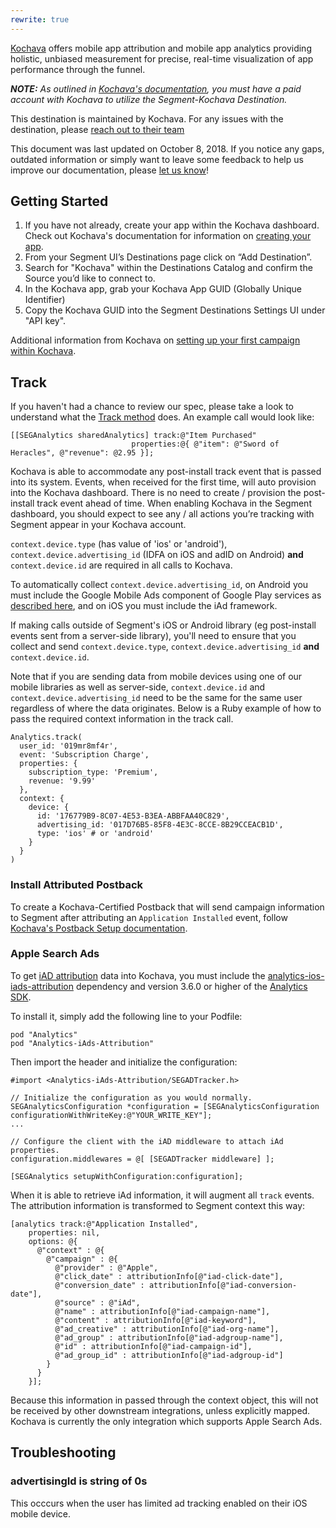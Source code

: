 ```yaml
---
rewrite: true
---
```


[Kochava](https://www.kochava.com/) offers mobile app attribution and mobile app analytics providing holistic, unbiased measurement for precise, real-time visualization of app performance through the funnel. 

_**NOTE:** As outlined in [Kochava's documentation](https://support.freeappanalytics.com/server-to-server-integration/segment-integration/), you must have a paid account with Kochava to utilize the Segment-Kochava Destination._

This destination is maintained by Kochava. For any issues with the destination, please [reach out to their team](mailto:support@kochava.com)

This document was last updated on October 8, 2018. If you notice any gaps, outdated information or simply want to leave some feedback to help us improve our documentation, please [let us know](https://segment.com/help/contact)!

## Getting Started

<!-- {{>connection-modes}} -->

1. If you have not already, create your app within the Kochava dashboard. Check out Kochava's documentation for information on [creating your app](http://support.kochava.com/create-manage-apps/create-edit-apps).
2. From your Segment UI’s Destinations page click on “Add Destination”.
3. Search for "Kochava" within the Destinations Catalog and confirm the Source you’d like to connect to.
4. In the Kochava app, grab your Kochava App GUID (Globally Unique Identifier)
5. Copy the Kochava GUID into the Segment Destinations Settings UI under "API key".

Additional information from Kochava on [setting up your first campaign within Kochava](https://support.kochava.com/campaign-management/create-an-install-campaign).

## Track

If you haven't had a chance to review our spec, please take a look to understand what the [Track method](https://segment.com/docs/spec/track/) does. An example call would look like:

```
[[SEGAnalytics sharedAnalytics] track:@"Item Purchased"
                           properties:@{ @"item": @"Sword of Heracles", @"revenue": @2.95 }];
```

Kochava is able to accommodate any post-install track event that is passed into its system. Events, when received for the first time, will auto provision into the Kochava dashboard. There is no need to create / provision the post-install track event ahead of time. When enabling Kochava in the Segment dashboard, you should expect to see any / all actions you’re tracking with Segment appear in your Kochava account.

`context.device.type` (has value of 'ios' or 'android'), `context.device.advertising_id` (IDFA on iOS and adID on Android) **and** `context.device.id` are required in all calls to Kochava.

To automatically collect `context.device.advertising_id`, on Android you must include the Google Mobile Ads component of Google Play services as [described here](https://developers.google.com/android/guides/setup#add_google_play_services_to_your_project), and on iOS you must include the iAd framework.

If making calls outside of Segment's iOS or Android library (eg post-install events sent from a server-side library), you'll need to ensure that you collect and send `context.device.type`, `context.device.advertising_id` **and** `context.device.id`.

Note that if you are sending data from mobile devices using one of our mobile libraries as well as server-side, `context.device.id` and `context.device.advertising_id` need to be the same for the same user regardless of where the data originates. Below is a Ruby example of how to pass the required context information in the track call.

```
Analytics.track(
  user_id: '019mr8mf4r',
  event: 'Subscription Charge',
  properties: {
    subscription_type: 'Premium',
    revenue: '9.99'
  },
  context: {
    device: {
      id: '176779B9-8C07-4E53-B3EA-ABBFAA40C829',
      advertising_id: '017D76B5-85F8-4E3C-8CCE-8B29CCEACB1D',
      type: 'ios' # or 'android'
    }
  }
)
```

### Install Attributed Postback

To create a Kochava-Certified Postback that will send campaign information to Segment after attributing an `Application Installed` event, follow [Kochava's Postback Setup documentation](https://support.kochava.com/campaign-management/create-a-kochava-certified-postback).

### Apple Search Ads

To get [iAD attribution](https://searchads.apple.com/help/measure-results/) data into Kochava, you must include the [analytics-ios-iads-attribution](https://github.com/segmentio/analytics-ios-iads-attribution) dependency and version 3.6.0 or higher of the [Analytics SDK](https://github.com/segmentio/analytics-ios).

To install it, simply add the following line to your Podfile:

```
pod "Analytics"
pod "Analytics-iAds-Attribution"
```
Then import the header and initialize the configuration:

```
#import <Analytics-iAds-Attribution/SEGADTracker.h>

// Initialize the configuration as you would normally.
SEGAnalyticsConfiguration *configuration = [SEGAnalyticsConfiguration configurationWithWriteKey:@"YOUR_WRITE_KEY"];
...

// Configure the client with the iAD middleware to attach iAd properties.
configuration.middlewares = @[ [SEGADTracker middleware] ];

[SEGAnalytics setupWithConfiguration:configuration];
```

When it is able to retrieve iAd information, it will augment all `track` events. The attribution information is transformed to Segment context this way:

```
[analytics track:@"Application Installed",
    properties: nil,
    options: @{
      @"context" : @{
        @"campaign" : @{
          @"provider" : @"Apple",
          @"click_date" : attributionInfo[@"iad-click-date"],
          @"conversion_date" : attributionInfo[@"iad-conversion-date"],
          @"source" : @"iAd",
          @"name" : attributionInfo[@"iad-campaign-name"],
          @"content" : attributionInfo[@"iad-keyword"],
          @"ad_creative" : attributionInfo[@"iad-org-name"],
          @"ad_group" : attributionInfo[@"iad-adgroup-name"],
          @"id" : attributionInfo[@"iad-campaign-id"],
          @"ad_group_id" : attributionInfo[@"iad-adgroup-id"]
        }
      }
    }];
```

Because this information in passed through the context object, this will not be received by other downstream integrations, unless explicitly mapped. Kochava is currently the only integration which supports Apple Search Ads.

<!--{{>personas}}-->

## Troubleshooting

### advertisingId is string of 0s
This occcurs when the user has limited ad tracking enabled on their iOS mobile device.

